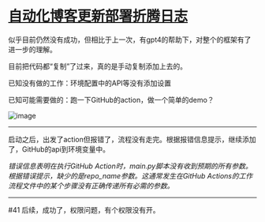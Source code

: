 # [自动化博客更新部署折腾日志](https://github.com/QiYongchuan/MyGitBlog/issues/35)

似乎目前仍然没有成功，但相比于上一次，有gpt4的帮助下，对整个的框架有了进一步的理解。

目前把代码都“复制”了过来，真的是手动复制添加上去的。

已知没有做的工作：环境配置中的API等没有添加设置

已知可能需要做的：跑一下GitHub的action，做一个简单的demo？

![image](https://github.com/QiYongchuan/MyGitBlog/assets/105039020/08cd8115-f0d6-4f21-87d4-8551e91b296b)



---

启动之后，出发了action但报错了，流程没有走完。根据报错信息提示，继续添加了，GitHub的api到环境变量中。

_错误信息表明在执行GitHub Action时，main.py脚本没有收到预期的所有参数。根据错误提示，缺少的是repo_name参数。这通常发生在GitHub Actions的工作流程文件中的某个步骤没有正确传递所有必需的参数。_

---

#41 
后续，成功了，权限问题，有个权限没有开。   
